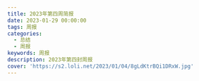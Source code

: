 ```yaml
---
title: 2023年第四周简报
date: 2023-01-29 00:00:00
tags: 周报
categories:
  - 总结
  - 周报
keywords: 周报
description: 2023年第四封周报
cover: 'https://s2.loli.net/2023/01/04/8gLdKtrBQi1DRxW.jpg'
---
```



